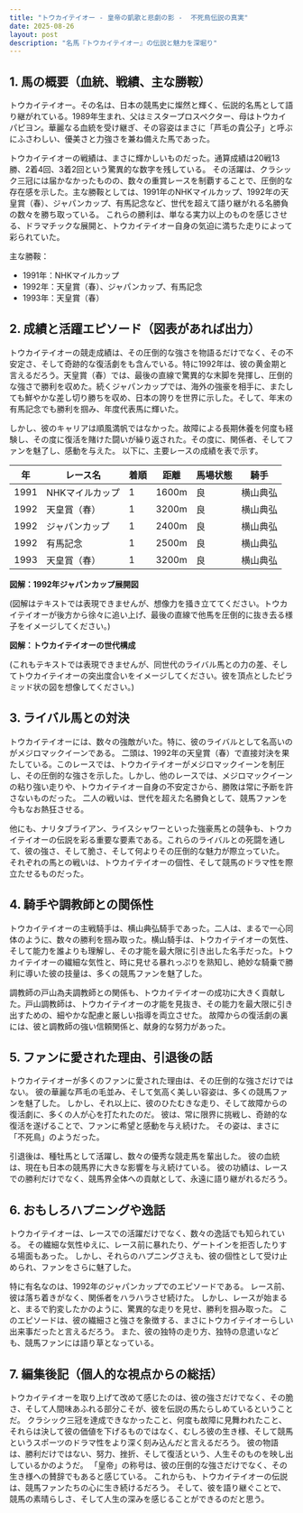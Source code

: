 ```yaml
---
title: "トウカイテイオー - 皇帝の凱歌と悲劇の影 -  不死鳥伝説の真実"
date: 2025-08-26
layout: post
description: "名馬『トウカイテイオー』の伝説と魅力を深堀り"
---
```


## 1. 馬の概要（血統、戦績、主な勝鞍）

トウカイテイオー。その名は、日本の競馬史に燦然と輝く、伝説的名馬として語り継がれている。1989年生まれ、父はミスタープロスペクター、母はトウカイパピヨン。華麗なる血統を受け継ぎ、その容姿はまさに「芦毛の貴公子」と呼ぶにふさわしい、優美さと力強さを兼ね備えた馬であった。  

トウカイテイオーの戦績は、まさに輝かしいものだった。通算成績は20戦13勝、2着4回、3着2回という驚異的な数字を残している。  その活躍は、クラシック三冠には届かなかったものの、数々の重賞レースを制覇することで、圧倒的な存在感を示した。主な勝鞍としては、1991年のNHKマイルカップ、1992年の天皇賞（春）、ジャパンカップ、有馬記念など、世代を超えて語り継がれる名勝負の数々を勝ち取っている。  これらの勝利は、単なる実力以上のものを感じさせる、ドラマチックな展開と、トウカイテイオー自身の気迫に満ちた走りによって彩られていた。


主な勝鞍：

* 1991年：NHKマイルカップ
* 1992年：天皇賞（春）、ジャパンカップ、有馬記念
* 1993年：天皇賞（春）


## 2. 成績と活躍エピソード（図表があれば出力）

トウカイテイオーの競走成績は、その圧倒的な強さを物語るだけでなく、その不安定さ、そして奇跡的な復活劇をも含んでいる。特に1992年は、彼の黄金期と言えるだろう。天皇賞（春）では、最後の直線で驚異的な末脚を発揮し、圧倒的な強さで勝利を収めた。続くジャパンカップでは、海外の強豪を相手に、またしても鮮やかな差し切り勝ちを収め、日本の誇りを世界に示した。そして、年末の有馬記念でも勝利を掴み、年度代表馬に輝いた。

しかし、彼のキャリアは順風満帆ではなかった。故障による長期休養を何度も経験し、その度に復活を賭けた闘いが繰り返された。その度に、関係者、そしてファンを魅了し、感動を与えた。  以下に、主要レースの成績を表で示す。


| 年 | レース名         | 着順 | 距離 | 馬場状態 | 騎手       |
|---|-----------------|-----|-----|---------|-----------|
| 1991 | NHKマイルカップ   | 1   | 1600m| 良       | 横山典弘   |
| 1992 | 天皇賞（春）     | 1   | 3200m| 良       | 横山典弘   |
| 1992 | ジャパンカップ   | 1   | 2400m| 良       | 横山典弘   |
| 1992 | 有馬記念         | 1   | 2500m| 良       | 横山典弘   |
| 1993 | 天皇賞（春）     | 1   | 3200m| 良       | 横山典弘   |


**図解：1992年ジャパンカップ展開図**

(図解はテキストでは表現できませんが、想像力を掻き立ててください。トウカイテイオーが後方から徐々に追い上げ、最後の直線で他馬を圧倒的に抜き去る様子をイメージしてください。)


**図解：トウカイテイオーの世代構成**

(これもテキストでは表現できませんが、同世代のライバル馬との力の差、そしてトウカイテイオーの突出度合いをイメージしてください。彼を頂点としたピラミッド状の図を想像してください。)


## 3. ライバル馬との対決

トウカイテイオーには、数々の強敵がいた。特に、彼のライバルとして名高いのがメジロマックイーンである。  二頭は、1992年の天皇賞（春）で直接対決を果たしている。このレースでは、トウカイテイオーがメジロマックイーンを制圧し、その圧倒的な強さを示した。しかし、他のレースでは、メジロマックイーンの粘り強い走りや、トウカイテイオー自身の不安定さから、勝敗は常に予断を許さないものだった。  二人の戦いは、世代を超えた名勝負として、競馬ファンを今もなお熱狂させる。


他にも、ナリタブライアン、ライスシャワーといった強豪馬との競争も、トウカイテイオーの伝説を彩る重要な要素である。これらのライバルとの死闘を通して、彼の強さ、そして脆さ、そして何よりその圧倒的な魅力が際立っていた。  それぞれの馬との戦いは、トウカイテイオーの個性、そして競馬のドラマ性を際立たせるものだった。


## 4. 騎手や調教師との関係性

トウカイテイオーの主戦騎手は、横山典弘騎手であった。二人は、まるで一心同体のように、数々の勝利を掴み取った。横山騎手は、トウカイテイオーの気性、そして能力を誰よりも理解し、その才能を最大限に引き出した名手だった。トウカイテイオーの繊細な気性と、時に見せる暴れっぷりを熟知し、絶妙な騎乗で勝利に導いた彼の技量は、多くの競馬ファンを魅了した。


調教師の戸山為夫調教師との関係も、トウカイテイオーの成功に大きく貢献した。戸山調教師は、トウカイテイオーの才能を見抜き、その能力を最大限に引き出すための、細やかな配慮と厳しい指導を両立させた。  故障からの復活劇の裏には、彼と調教師の強い信頼関係と、献身的な努力があった。


## 5. ファンに愛された理由、引退後の話

トウカイテイオーが多くのファンに愛された理由は、その圧倒的な強さだけではない。  彼の華麗な芦毛の毛並み、そして気高く美しい容姿は、多くの競馬ファンを魅了した。  しかし、それ以上に、彼のひたむきな走り、そして故障からの復活劇に、多くの人が心を打たれたのだ。  彼は、常に限界に挑戦し、奇跡的な復活を遂げることで、ファンに希望と感動を与え続けた。  その姿は、まさに「不死鳥」のようだった。


引退後は、種牡馬として活躍し、数々の優秀な競走馬を輩出した。  彼の血統は、現在も日本の競馬界に大きな影響を与え続けている。  彼の功績は、レースでの勝利だけでなく、競馬界全体への貢献として、永遠に語り継がれるだろう。


## 6. おもしろハプニングや逸話

トウカイテイオーは、レースでの活躍だけでなく、数々の逸話でも知られている。  その繊細な気性ゆえに、レース前に暴れたり、ゲートインを拒否したりする場面もあった。  しかし、それらのハプニングさえも、彼の個性として受け止められ、ファンをさらに魅了した。


特に有名なのは、1992年のジャパンカップでのエピソードである。  レース前、彼は落ち着きがなく、関係者をハラハラさせ続けた。  しかし、レースが始まると、まるで豹変したかのように、驚異的な走りを見せ、勝利を掴み取った。  このエピソードは、彼の繊細さと強さを象徴する、まさにトウカイテイオーらしい出来事だったと言えるだろう。  また、彼の独特の走り方、独特の息遣いなども、競馬ファンには語り草となっている。


## 7. 編集後記（個人的な視点からの総括）

トウカイテイオーを取り上げて改めて感じたのは、彼の強さだけでなく、その脆さ、そして人間味あふれる部分こそが、彼を伝説の馬たらしめているということだ。  クラシック三冠を達成できなかったこと、何度も故障に見舞われたこと、それらは決して彼の価値を下げるものではなく、むしろ彼の生き様、そして競馬というスポーツのドラマ性をより深く刻み込んだと言えるだろう。  彼の物語は、勝利だけではない、努力、挫折、そして復活という、人生そのものを映し出しているかのようだ。  「皇帝」の称号は、彼の圧倒的な強さだけでなく、その生き様への賛辞でもあると感じている。  これからも、トウカイテイオーの伝説は、競馬ファンたちの心に生き続けるだろう。  そして、彼を語り継ぐことで、競馬の素晴らしさ、そして人生の深みを感じることができるのだと思う。
